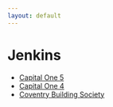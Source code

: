 ```yaml
---
layout: default
---
```

# Jenkins
* [Capital One 5](/assignments/Capital%20One%205.html)
* [Capital One 4](/assignments/Capital%20One%204.html)
* [Coventry Building Society](/assignments/Coventry%20Building%20Society.html)
